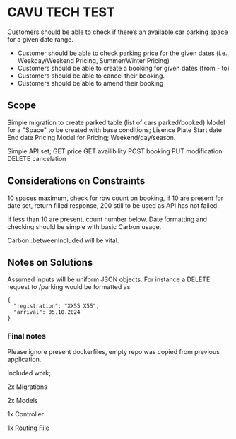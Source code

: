 # CAVU TECH TEST
Customers should be able to check if there’s an available car parking space for a given date range.
- Customer should be able to check parking price for the given dates (i.e.,
Weekday/Weekend Pricing, Summer/Winter Pricing)
- Customers should be able to create a booking for given dates (from - to)
- Customers should be able to cancel their booking.
- Customers should be able to amend their booking

## Scope

Simple migration to create parked table (list of cars parked/booked)
Model for a "Space" to be created with base conditions;
Lisence Plate
Start date
End date
Pricing
Model for Pricing;
Weekend/day/season.

Simple API set;
GET price
GET availibility
POST booking
PUT modification
DELETE cancelation

## Considerations on Constraints

10 spaces maximum, check for row count on booking, if 10 are present for date set, return filled response, 200 still to be used as API has not failed.

If less than 10 are present, count number below.
Date formatting and checking should be simple with basic Carbon usage.

Carbon::betweenIncluded will be vital.

## Notes on Solutions

Assumed inputs will be uniform JSON objects. For instance a DELETE request to /parking would be formatted as

```
{
  "registration": "XX55 X55",
  "arrival": 05.10.2024
}

```

### Final notes
Please ignore present dockerfiles, empty repo was copied from previous application.

Included work;

2x Migrations

2x Models

1x Controller

1x Routing File